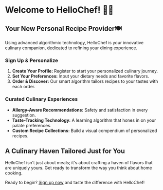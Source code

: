 # Welcome to HelloChef! 👨‍🍳

## Your New Personal Recipe Provider🍽️

Using advanced algorithmic technology, HelloChef is your innovative culinary companion, dedicated to refining your dining experience. 

### Sign Up & Personalize

1. **Create Your Profile:** Register to start your personalized culinary journey.
2. **Set Your Preferences:** Input your dietary needs and favorite flavors.
3. **Order & Discover:** Our smart algorithm tailors recipes to your tastes with each order.

### Curated Culinary Experiences

- **Allergy-Aware Recommendations:** Safety and satisfaction in every suggestion.
- **Taste-Tracking Technology:** A learning algorithm that hones in on your palate preferences.
- **Custom Recipe Collections:** Build a visual compendium of personalized recipes.

## A Culinary Haven Tailored Just for You

HelloChef isn't just about meals; it's about crafting a haven of flavors that are uniquely yours. Get ready to transform the way you think about home cooking.

Ready to begin? [Sign up now](#) and taste the difference with HelloChef!
